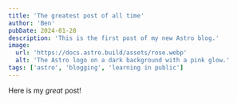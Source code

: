 ```yaml
---
title: 'The greatest post of all time'
author: 'Ben'
pubDate: 2024-01-28
description: 'This is the first post of my new Astro blog.'
image:
  url: 'https://docs.astro.build/assets/rose.webp'
  alt: 'The Astro logo on a dark background with a pink glow.'
tags: ['astro', 'blogging', 'learning in public']
---
```


Here is my _great_ post!
